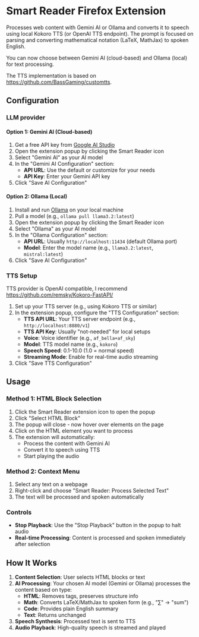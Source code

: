 # Smart Reader Firefox Extension

Processes web content with Gemini AI or Ollama and converts it to speech using local Kokoro TTS (or OpenAI TTS endpoint). The prompt is focused on parsing and converting mathematical notation (LaTeX, MathJax) to spoken English.

You can now choose between Gemini AI (cloud-based) and Ollama (local) for text processing.

The TTS implementation is based on https://github.com/BassGaming/customtts.

## Configuration

### LLM provider

#### Option 1: Gemini AI (Cloud-based)

1. Get a free API key from [Google AI Studio](https://aistudio.google.com/apikey)
2. Open the extension popup by clicking the Smart Reader icon
3. Select "Gemini AI" as your AI model
4. In the "Gemini AI Configuration" section:
   - **API URL**: Use the default or customize for your needs
   - **API Key**: Enter your Gemini API key
5. Click "Save AI Configuration"

#### Option 2: Ollama (Local)

1. Install and run [Ollama](https://ollama.ai/) on your local machine
2. Pull a model (e.g., `ollama pull llama3.2:latest`)
3. Open the extension popup by clicking the Smart Reader icon
4. Select "Ollama" as your AI model
5. In the "Ollama Configuration" section:
   - **API URL**: Usually `http://localhost:11434` (default Ollama port)
   - **Model**: Enter the model name (e.g., `llama3.2:latest`, `mistral:latest`)
6. Click "Save AI Configuration"

### TTS Setup

TTS provider is OpenAI compatible, I recommend https://github.com/remsky/Kokoro-FastAPI/

1. Set up your TTS server (e.g., using Kokoro TTS or similar)
2. In the extension popup, configure the "TTS Configuration" section:
   - **TTS API URL**: Your TTS server endpoint (e.g., `http://localhost:8880/v1`)
   - **TTS API Key**: Usually "not-needed" for local setups
   - **Voice**: Voice identifier (e.g., `af_bella+af_sky`)
   - **Model**: TTS model name (e.g., `kokoro`)
   - **Speech Speed**: 0.1-10.0 (1.0 = normal speed)
   - **Streaming Mode**: Enable for real-time audio streaming
3. Click "Save TTS Configuration"

## Usage

### Method 1: HTML Block Selection

1. Click the Smart Reader extension icon to open the popup
2. Click "Select HTML Block"
3. The popup will close - now hover over elements on the page
4. Click on the HTML element you want to process
5. The extension will automatically:
   - Process the content with Gemini AI
   - Convert it to speech using TTS
   - Start playing the audio

### Method 2: Context Menu

1. Select any text on a webpage
2. Right-click and choose "Smart Reader: Process Selected Text"
3. The text will be processed and spoken automatically

### Controls

- **Stop Playback**: Use the "Stop Playback" button in the popup to halt audio
- **Real-time Processing**: Content is processed and spoken immediately after selection

## How It Works

1. **Content Selection**: User selects HTML blocks or text
2. **AI Processing**: Your chosen AI model (Gemini or Ollama) processes the content based on type:
   - **HTML**: Removes tags, preserves structure info
   - **Math**: Converts LaTeX/MathJax to spoken form (e.g., "∑" → "sum")
   - **Code**: Provides plain English summary
   - **Text**: Returns unchanged
3. **Speech Synthesis**: Processed text is sent to TTS
4. **Audio Playback**: High-quality speech is streamed and played

